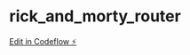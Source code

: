 # rick_and_morty_router

[Edit in Codeflow ⚡️](https://stackblitz.com/~/github.com/TzzJokerzzT/rick_and_morty_router)